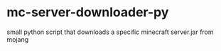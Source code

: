 # mc-server-downloader-py
small python script that downloads a specific minecraft server.jar from mojang

